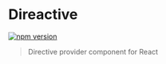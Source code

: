 # Direactive

[![npm version](https://badge.fury.io/js/direactive.svg)](https://badge.fury.io/js/direactive)

> Directive provider component for React
